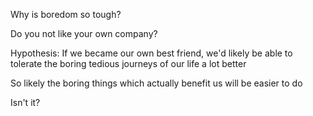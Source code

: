 Why is boredom so tough?

Do you not like your own company?

Hypothesis:
If we became our own best friend, we'd likely be able to tolerate the boring tedious journeys of our life a lot better

So likely the boring things which actually benefit us will be easier to do

Isn't it?